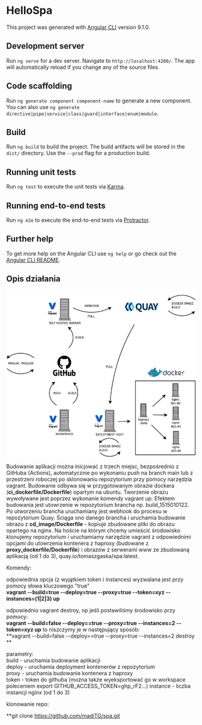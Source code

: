 # HelloSpa

This project was generated with [Angular CLI](https://github.com/angular/angular-cli) version 9.1.0.

## Development server

Run `ng serve` for a dev server. Navigate to `http://localhost:4200/`. The app will automatically reload if you change any of the source files.

## Code scaffolding

Run `ng generate component component-name` to generate a new component. You can also use `ng generate directive|pipe|service|class|guard|interface|enum|module`.

## Build

Run `ng build` to build the project. The build artifacts will be stored in the `dist/` directory. Use the `--prod` flag for a production build.

## Running unit tests

Run `ng test` to execute the unit tests via [Karma](https://karma-runner.github.io).

## Running end-to-end tests

Run `ng e2e` to execute the end-to-end tests via [Protractor](http://www.protractortest.org/).

## Further help

To get more help on the Angular CLI use `ng help` or go check out the [Angular CLI README](https://github.com/angular/angular-cli/blob/master/README.md).

## Opis działania

![Diagram rozwiązania](https://github.com/madiTG/spa/blob/main/Diagram1.png)

Budowanie aplikacji można inicjować z trzech miejsc, bezpośrednio z GitHuba (Actions), automatycznie po wykonaniu push na branch main lub z przestrzeni roboczej po sklonowaniu repozytorium przy pomocy narzędzia vagrant. Budowanie odbywa się w przygotowanym obrazie dockera (**ci_dockerfile/Dockerfile**) opartym na ubuntu. Tworzenie obrazu wywoływane jest poprzez wykonanie komendy vagrant up. Efektem budowania jest utowrzenie w repozytorium brancha np. build_1515010122. Po utworzeniu brancha uruchamiany jest webhook do procesu w repozytorium Quay. Ściąga ono danego brancha i uruchamia budowanie obrazu z **cd_image/Dockerfile** - kopiuje zbudowane pliki do obrazu opartego na nginx. Na hoście na którym chcemy umieścić środowisko klonujemy repozytorium i uruchamiamy narzędzie vagrant z odpowiednimi opcjami do utowrzenia kontenera z haproxy (budowane z **proxy_dockerfile/Dockerfile**) i obrazów z serwerami www ze zbudowaną aplikacją (od 1 do 3), quay.io/tomaszgaska/spa:latest.  

Komendy:  

odpowiednia opcja (z wyjątkiem token i instances) wyzwalana jest przy pomocy słowa kluczowego "true"  
**vagrant --build=true --deploy=true --proxy=true --token=xyz --instances=(1|2|3) up**

odpowiednio vagrant destroy, np jeśli postawiliśmy środowisko przy pomocy:  
**vagrant --build=false --deploy==true --proxy=true --instances=2 --token=xyz up**
to niszczymy je w następujący sposób:  
**vagrant --build=false --deploy==true --proxy=true --instances=2 destroy  **

parametry:  
build - uruchamia budowanie aplikacji  
deploy - uruchamia deployment kontenerów z repozytorium  
proxy - uruchamia budowanie kontenera z haproxy  
token - token do githuba (można także wyeksportować go w workspace poleceniem export GITHUB_ACCESS_TOKEN=ghp_rF2...)
instance - liczba instancji nginx (od 1 do 3)

klonowanie repo:  

**git clone https://github.com/madiTG/spa.git

